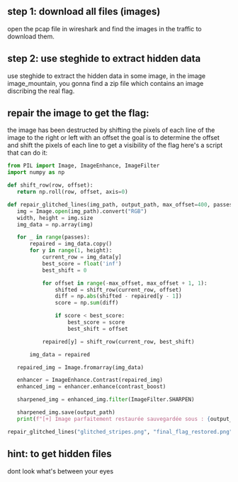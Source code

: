 ## step 1: download all files (images)
open the pcap file in wireshark and find the images in the traffic to download them.

## step 2: use steghide to extract hidden data
use steghide to extract the hidden data in some image, in the image image_mountain, you gonna find a zip file which contains an image discribing the real flag.

## repair the image to get the flag:
the image has been destructed by shifting the pixels of each line of the image to the right or left with an offset
the goal is to determine the offset and shift the pixels of each line to get a visibility of the flag 
here's a script that can do it: 
 ```python
 from PIL import Image, ImageEnhance, ImageFilter
import numpy as np

def shift_row(row, offset):
    return np.roll(row, offset, axis=0)

def repair_glitched_lines(img_path, output_path, max_offset=400, passes=2, contrast_boost=2.0):
    img = Image.open(img_path).convert("RGB")
    width, height = img.size
    img_data = np.array(img)

    for _ in range(passes):  
        repaired = img_data.copy()
        for y in range(1, height):
            current_row = img_data[y]
            best_score = float('inf')
            best_shift = 0

            for offset in range(-max_offset, max_offset + 1, 1):
                shifted = shift_row(current_row, offset)
                diff = np.abs(shifted - repaired[y - 1])
                score = np.sum(diff)

                if score < best_score:
                    best_score = score
                    best_shift = offset

            repaired[y] = shift_row(current_row, best_shift)

        img_data = repaired  

    repaired_img = Image.fromarray(img_data)

    enhancer = ImageEnhance.Contrast(repaired_img)
    enhanced_img = enhancer.enhance(contrast_boost)

    sharpened_img = enhanced_img.filter(ImageFilter.SHARPEN)

    sharpened_img.save(output_path)
    print(f"[+] Image parfaitement restaurée sauvegardée sous : {output_path}")

repair_glitched_lines("glitched_stripes.png", "final_flag_restored.png")
 ```
  

## hint: to get hidden files
dont look what's between your eyes